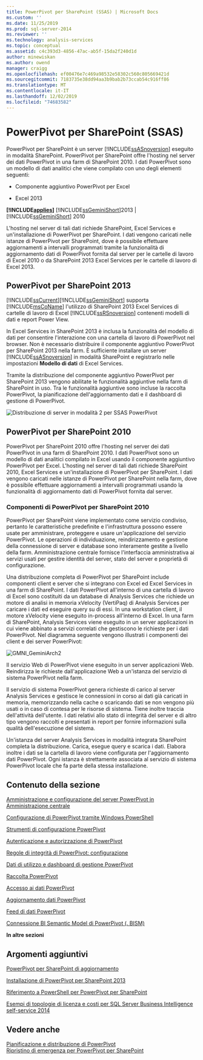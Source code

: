 ```yaml
---
title: PowerPivot per SharePoint (SSAS) | Microsoft Docs
ms.custom: ''
ms.date: 11/25/2019
ms.prod: sql-server-2014
ms.reviewer: ''
ms.technology: analysis-services
ms.topic: conceptual
ms.assetid: c4c393d3-4856-47ac-ab5f-15da2f240d1d
author: minewiskan
ms.author: owend
manager: craigg
ms.openlocfilehash: ef00476e7c469a98532e58302c560c805669421d
ms.sourcegitcommit: 7183735e38dd94aa3b9bab2b73ccab54c916ff86
ms.translationtype: MT
ms.contentlocale: it-IT
ms.lasthandoff: 12/02/2019
ms.locfileid: "74683582"
---
```

# <a name="powerpivot-for-sharepoint-ssas"></a>PowerPivot per SharePoint (SSAS)
  PowerPivot per SharePoint è un server [!INCLUDE[ssASnoversion](../../includes/ssasnoversion-md.md)] eseguito in modalità SharePoint. PowerPivot per SharePoint offre l'hosting nel server dei dati PowerPivot in una farm di SharePoint 2010. I dati PowerPivot sono un modello di dati analitici che viene compilato con uno degli elementi seguenti:  
  
-   Componente aggiuntivo PowerPivot per Excel  
  
-   Excel 2013  
  
 **[!INCLUDE[applies](../../includes/applies-md.md)]**  [!INCLUDE[ssGeminiShort](../../includes/ssgeminishort-md.md)]2013 | [!INCLUDE[ssGeminiShort](../../includes/ssgeminishort-md.md)] 2010  
  
 L'hosting nel server di tali dati richiede SharePoint, Excel Services e un'installazione di PowerPivot per SharePoint. I dati vengono caricati nelle istanze di PowerPivot per SharePoint, dove è possibile effettuare aggiornamenti a intervalli programmati tramite la funzionalità di aggiornamento dati di PowerPivot fornita dal server per le cartelle di lavoro di Excel 2010 o da SharePoint 2013 Excel Services per le cartelle di lavoro di Excel 2013.  
  
## <a name="powerpivot-for-sharepoint-2013"></a>PowerPivot per SharePoint 2013  
 [!INCLUDE[ssCurrent](../../includes/sscurrent-md.md)][!INCLUDE[ssGeminiShort](../../includes/ssgeminishort-md.md)] supporta [!INCLUDE[msCoName](../../includes/msconame-md.md)] l'utilizzo di SharePoint 2013 Excel Services di cartelle di lavoro di Excel [!INCLUDE[ssRSnoversion](../../includes/ssrsnoversion-md.md)] contenenti modelli di dati e report Power View.  
  
 In Excel Services in SharePoint 2013 è inclusa la funzionalità del modello di dati per consentire l'interazione con una cartella di lavoro di PowerPivot nel browser. Non è necessario distribuire il componente aggiuntivo PowerPivot per SharePoint 2013 nella farm. È sufficiente installare un server [!INCLUDE[ssASnoversion](../../includes/ssasnoversion-md.md)] in modalità SharePoint e registrarlo nelle impostazioni **Modello di dati** di Excel Services.  
  
 Tramite la distribuzione del componente aggiuntivo PowerPivot per SharePoint 2013 vengono abilitate le funzionalità aggiuntive nella farm di SharePoint in uso. Tra le funzionalità aggiuntive sono incluse la raccolta PowerPivot, la pianificazione dell'aggiornamento dati e il dashboard di gestione di PowerPivot.  
  
 ![Distribuzione di server in modalità 2 per SSAS PowerPivot](../media/as-powerpivot-mode-2server-deployment.gif "Distribuzione di server in modalità 2 per SSAS PowerPivot")  
  
## <a name="powerpivot-for-sharepoint-2010"></a>PowerPivot per SharePoint 2010  
 PowerPivot per SharePoint 2010 offre l'hosting nel server dei dati PowerPivot in una farm di SharePoint 2010. I dati PowerPivot sono un modello di dati analitici compilato in Excel usando il componente aggiuntivo PowerPivot per Excel. L'hosting nel server di tali dati richiede SharePoint 2010, Excel Services e un'installazione di PowerPivot per SharePoint. I dati vengono caricati nelle istanze di PowerPivot per SharePoint nella farm, dove è possibile effettuare aggiornamenti a intervalli programmati usando la funzionalità di aggiornamento dati di PowerPivot fornita dal server.  
  
### <a name="components-of-powerpivot-for-sharepoint-2010"></a>Componenti di PowerPivot per SharePoint 2010  
 PowerPivot per SharePoint viene implementato come servizio condiviso, pertanto le caratteristiche predefinite e l'infrastruttura possono essere usate per amministrare, proteggere e usare un'applicazione del servizio PowerPivot. Le operazioni di individuazione, reindirizzamento e gestione della connessione di server e database sono interamente gestite a livello della farm. Amministrazione centrale fornisce l'interfaccia amministrativa ai servizi usati per gestire identità del server, stato del server e proprietà di configurazione.  
  
 Una distribuzione completa di PowerPivot per SharePoint include componenti client e server che si integrano con Excel ed Excel Services in una farm di SharePoint. I dati PowerPivot all'interno di una cartella di lavoro di Excel sono costituiti da un database di Analysis Services che richiede un motore di analisi in memoria xVelocity (VertiPaq) di Analysis Services per caricare i dati ed eseguire query su di essi. In una workstation client, il motore xVelocity viene eseguito in-process all'interno di Excel. In una farm di SharePoint, Analysis Services viene eseguito in un server applicazioni in cui viene abbinato a servizi correlati che gestiscono le richieste per i dati PowerPivot. Nel diagramma seguente vengono illustrati i componenti dei client e dei server PowerPivot:  
  
 ![GMNI_GeminiArch2](../media/gmni-geminiarch2.gif "GMNI_GeminiArch2")  
  
 Il servizio Web di PowerPivot viene eseguito in un server applicazioni Web. Reindirizza le richieste dall'applicazione Web a un'istanza del servizio di sistema PowerPivot nella farm.  
  
 Il servizio di sistema PowerPivot genera richieste di carico al server Analysis Services e gestisce le connessioni in corso ai dati già caricati in memoria, memorizzando nella cache o scaricando dati se non vengono più usati o in caso di contesa per le risorse di sistema. Tiene inoltre traccia dell'attività dell'utente. I dati relativi allo stato di integrità del server e di altro tipo vengono raccolti e presentati in report per fornire informazioni sulla qualità dell'esecuzione del sistema.  
  
 Un'istanza del server Analysis Services in modalità integrata SharePoint completa la distribuzione. Carica, esegue query e scarica i dati. Elabora inoltre i dati se la cartella di lavoro viene configurata per l'aggiornamento dati PowerPivot.  Ogni istanza è strettamente associata al servizio di sistema PowerPivot locale che fa parte della stessa installazione.  
  
##  <a name="bkmk_RelatedContent"></a>Contenuto della sezione  
 [Amministrazione e configurazione del server PowerPivot in Amministrazione centrale](power-pivot-server-administration-and-configuration-in-central-administration.md)  
  
 [Configurazione di PowerPivot tramite Windows PowerShell](power-pivot-configuration-using-windows-powershell.md)  
  
 [Strumenti di configurazione PowerPivot](power-pivot-configuration-tools.md)  
  
 [Autenticazione e autorizzazione di PowerPivot](power-pivot-authentication-and-authorization.md)  
  
 [Regole di integrità di PowerPivot: configurazione](configure-power-pivot-health-rules.md)  
  
 [Dati di utilizzo e dashboard di gestione PowerPivot](power-pivot-management-dashboard-and-usage-data.md)  
  
 [Raccolta PowerPivot](../../2014-toc/index.yml)  
  
 [Accesso ai dati PowerPivot](power-pivot-data-access.md)  
  
 [Aggiornamento dati PowerPivot](power-pivot-data-refresh.md)  
  
 [Feed di dati PowerPivot](power-pivot-data-feeds.md)  
  
 [Connessione BI Semantic Model di PowerPivot &#40;. BISM&#41;](power-pivot-bi-semantic-model-connection-bism.md)  
  
 **In altre sezioni**  
  
## <a name="additional-topics"></a>Argomenti aggiuntivi  
 [PowerPivot per SharePoint di aggiornamento](../../database-engine/install-windows/upgrade-power-pivot-for-sharepoint.md)  
  
 [Installazione di PowerPivot per SharePoint 2013](../instances/install-windows/install-analysis-services-in-power-pivot-mode.md)  
  
 [Riferimento a PowerShell per PowerPivot per SharePoint](/sql/analysis-services/powershell/powershell-reference-for-power-pivot-for-sharepoint)  
  
 [Esempi di topologie di licenza e costi per SQL Server Business Intelligence self-service 2014](../../sql-server/install/example-license-topologies-costs-self-service-business-intelligence.md)  
  
## <a name="see-also"></a>Vedere anche  
 [Pianificazione e distribuzione di PowerPivot](https://go.microsoft.com/fwlink/?linkID=220972)   
 [Ripristino di emergenza per PowerPivot per SharePoint](https://go.microsoft.com/fwlink/p/?LinkId=389570)  
  
  
